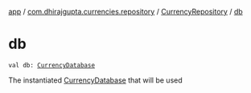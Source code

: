 [app](../../index.md) / [com.dhirajgupta.currencies.repository](../index.md) / [CurrencyRepository](index.md) / [db](./db.md)

# db

`val db: `[`CurrencyDatabase`](../../com.dhirajgupta.currencies.db/-currency-database/index.md)

The instantiated [CurrencyDatabase](../../com.dhirajgupta.currencies.db/-currency-database/index.md) that will be used

